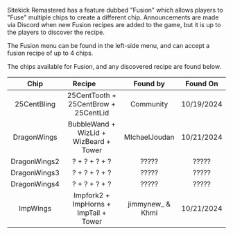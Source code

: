 Sitekick Remastered has a feature dubbed "Fusion" which allows players to "Fuse" multiple chips to create a different chip.  Announcements are made via Discord when new Fusion recipes are added to the game, but it is up to the players to discover the recipe.

The Fusion menu can be found in the left-side menu, and can accept a fusion recipe of up to 4 chips.

The chips available for Fusion, and any discovered recipe are found below.

| Chip | Recipe &nbsp; &nbsp; &nbsp; &nbsp; | Found by | Found On |
| :---: | :---: | :---: | :---: |
| 25CentBling | 25CentTooth + 25CentBrow + 25CentLid | Community | 10/19/2024 |
| DragonWings | BubbleWand + WizLid + WizBeard + Tower | MIchaelJoudan | 10/21/2024 |
| DragonWings2 | ? + ? + ? + ? | ????? | ????? |
| DragonWings3 | ? + ? + ? + ? | ????? | ????? |
| DragonWings4 | ? + ? + ? + ? | ????? | ????? |
| ImpWings | Impfork2 + ImpHorns + ImpTail + Tower | jimmynew_ & Khmi | 10/21/2024 |


<style>
table th:first-of-type {
    width: 20%;
}
table th:nth-of-type(2) {
    width: 40%;
}
table th:nth-of-type(3) {
    width: 25%;
}
table th:nth-of-type(4) {
    width: 15%;
}
</style>